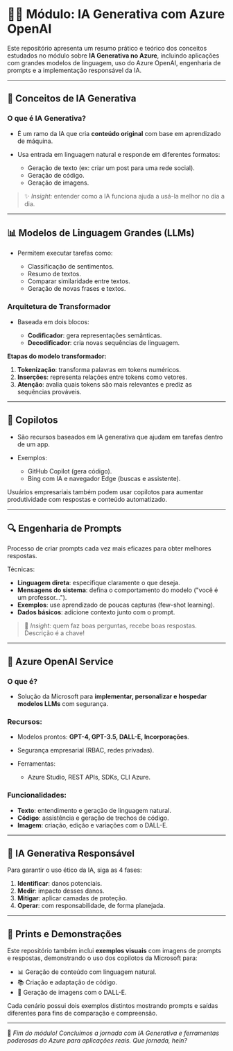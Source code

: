 # 🧑‍💻 Módulo: IA Generativa com Azure OpenAI

Este repositório apresenta um resumo prático e teórico dos conceitos estudados no módulo sobre **IA Generativa no Azure**, incluindo aplicações com grandes modelos de linguagem, uso do Azure OpenAI, engenharia de prompts e a implementação responsável da IA.

---

## 🤖 Conceitos de IA Generativa

### O que é IA Generativa?

* É um ramo da IA que cria **conteúdo original** com base em aprendizado de máquina.
* Usa entrada em linguagem natural e responde em diferentes formatos:

  * Geração de texto (ex: criar um post para uma rede social).
  * Geração de código.
  * Geração de imagens.

> ✨ *Insight:* entender como a IA funciona ajuda a usá-la melhor no dia a dia.

---

## 📊 Modelos de Linguagem Grandes (LLMs)

* Permitem executar tarefas como:

  * Classificação de sentimentos.
  * Resumo de textos.
  * Comparar similaridade entre textos.
  * Geração de novas frases e textos.

### Arquitetura de Transformador

* Baseada em dois blocos:

  * **Codificador**: gera representações semânticas.
  * **Decodificador**: cria novas sequências de linguagem.

**Etapas do modelo transformador:**

1. **Tokenização**: transforma palavras em tokens numéricos.
2. **Inserções**: representa relações entre tokens como vetores.
3. **Atenção**: avalia quais tokens são mais relevantes e prediz as sequências prováveis.

---

## 💭 Copilotos

* São recursos baseados em IA generativa que ajudam em tarefas dentro de um app.
* Exemplos:

  * GitHub Copilot (gera código).
  * Bing com IA e navegador Edge (buscas e assistente).

Usuários empresariais também podem usar copilotos para aumentar produtividade com respostas e conteúdo automatizado.

---

## 🔍 Engenharia de Prompts

Processo de criar prompts cada vez mais eficazes para obter melhores respostas.

Técnicas:

* **Linguagem direta**: especifique claramente o que deseja.
* **Mensagens do sistema**: defina o comportamento do modelo ("você é um professor...").
* **Exemplos**: use aprendizado de poucas capturas (few-shot learning).
* **Dados básicos**: adicione contexto junto com o prompt.

> 🤔 *Insight:* quem faz boas perguntas, recebe boas respostas. Descrição é a chave!

---

## 🚀 Azure OpenAI Service

### O que é?

* Solução da Microsoft para **implementar, personalizar e hospedar modelos LLMs** com segurança.

### Recursos:

* Modelos prontos: **GPT-4, GPT-3.5, DALL-E, Incorporações**.
* Segurança empresarial (RBAC, redes privadas).
* Ferramentas:

  * Azure Studio, REST APIs, SDKs, CLI Azure.

### Funcionalidades:

* **Texto**: entendimento e geração de linguagem natural.
* **Código**: assistência e geração de trechos de código.
* **Imagem**: criação, edição e variações com o DALL-E.

---

## 💪 IA Generativa Responsável

Para garantir o uso ético da IA, siga as 4 fases:

1. **Identificar**: danos potenciais.
2. **Medir**: impacto desses danos.
3. **Mitigar**: aplicar camadas de proteção.
4. **Operar**: com responsabilidade, de forma planejada.

---

## 📁 Prints e Demonstrações

Este repositório também inclui **exemplos visuais** com imagens de prompts e respostas, demonstrando o uso dos copilotos da Microsoft para:

* 📊 Geração de conteúdo com linguagem natural.
* 📚 Criação e adaptação de código.
* 🎨 Geração de imagens com o DALL-E.

Cada cenário possui dois exemplos distintos mostrando prompts e saídas diferentes para fins de comparação e compreensão.

---

🎉 *Fim do módulo! Concluímos a jornada com IA Generativa e ferramentas poderosas do Azure para aplicações reais. Que jornada, hein?*
